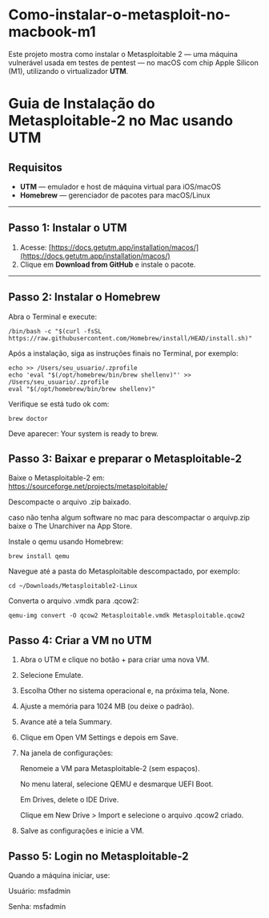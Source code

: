 # Como-instalar-o-metasploit-no-macbook-m1
Este projeto mostra como instalar o Metasploitable 2 — uma máquina vulnerável usada em testes de pentest — no macOS com chip Apple Silicon (M1), utilizando o virtualizador **UTM**.

# Guia de Instalação do Metasploitable-2 no Mac usando UTM

## Requisitos

- **UTM** — emulador e host de máquina virtual para iOS/macOS  
- **Homebrew** — gerenciador de pacotes para macOS/Linux

---

## Passo 1: Instalar o UTM

1. Acesse: [https://docs.getutm.app/installation/macos/](https://docs.getutm.app/installation/macos/)  
2. Clique em **Download from GitHub** e instale o pacote.

---

## Passo 2: Instalar o Homebrew

Abra o Terminal e execute:

```
/bin/bash -c "$(curl -fsSL https://raw.githubusercontent.com/Homebrew/install/HEAD/install.sh)"
```

Após a instalação, siga as instruções finais no Terminal, por exemplo:
```
echo >> /Users/seu_usuario/.zprofile
echo 'eval "$(/opt/homebrew/bin/brew shellenv)"' >> /Users/seu_usuario/.zprofile
eval "$(/opt/homebrew/bin/brew shellenv)"
```
Verifique se está tudo ok com:
```
brew doctor
```
Deve aparecer: Your system is ready to brew.

## Passo 3: Baixar e preparar o Metasploitable-2
Baixe o Metasploitable-2 em: https://sourceforge.net/projects/metasploitable/

Descompacte o arquivo .zip baixado.

caso não tenha algum software no mac para descompactar o arquivp.zip baixe o The Unarchiver na App Store.

Instale o qemu usando Homebrew:
```
brew install qemu
```
Navegue até a pasta do Metasploitable descompactado, por exemplo:
```
cd ~/Downloads/Metasploitable2-Linux
```
Converta o arquivo .vmdk para .qcow2:
```
qemu-img convert -O qcow2 Metasploitable.vmdk Metasploitable.qcow2
```
## Passo 4: Criar a VM no UTM

1. Abra o UTM e clique no botão + para criar uma nova VM.

2. Selecione Emulate.

3. Escolha Other no sistema operacional e, na próxima tela, None.

4. Ajuste a memória para 1024 MB (ou deixe o padrão).

5. Avance até a tela Summary.

6. Clique em Open VM Settings e depois em Save.

7. Na janela de configurações:

   Renomeie a VM para Metasploitable-2 (sem espaços).

   No menu lateral, selecione QEMU e desmarque UEFI Boot.

   Em Drives, delete o IDE Drive.

   Clique em New Drive > Import e selecione o arquivo .qcow2 criado.

8. Salve as configurações e inicie a VM.

## Passo 5: Login no Metasploitable-2
Quando a máquina iniciar, use:

Usuário: msfadmin

Senha: msfadmin















